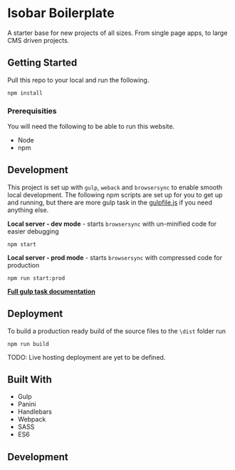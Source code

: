 # Isobar Boilerplate
A starter base for new projects of all sizes. From single page apps, to large CMS driven projects.

## Getting Started
Pull this repo to your local and run the following.

```
npm install
```

### Prerequisities
You will need the following to be able to run this website.

* Node
* npm


## Development
This project is set up with `gulp`, `weback` and `browsersync` to enable smooth local development.
The following npm scripts are set up for you to get up and running, but there are more gulp task in the [gulpfile.js](gulpfile.js) if you need anything else.

**Local server - dev mode** - starts `browsersync` with un-minified code for easier debugging
```
npm start
```

**Local server - prod mode** - starts `browsersync` with compressed code for production
```
npm run start:prod
```

**[Full gulp task documentation](gulp/README.md)**

## Deployment
To build a production ready build of the source files to the `\dist` folder run
```
npm run build
```

TODO: Live hosting deployment are yet to be defined.

## Built With
* Gulp
* Panini
* Handlebars
* Webpack
* SASS
* ES6

## Development
